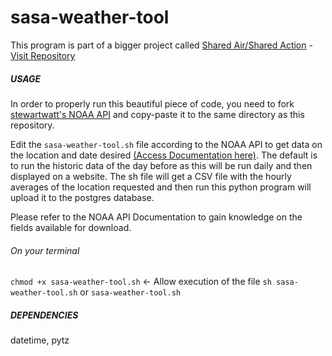 # sasa-weather-tool
This program is part of a bigger project called [Shared Air/Shared Action](https://www.engg.ksu.edu/chsr/SA2%20Air%20Monitoring%20Project) - [Visit Repository](https://github.com/Shared-Air-Shared-Action)

##### USAGE
In order to properly run this beautiful piece of code, you need to fork [stewartwatt's NOAA API](https://github.com/stewartwatts/noaahist) and copy-paste it to the same directory as this repository.

Edit the `sasa-weather-tool.sh` file according to the NOAA API to get data on the location and date desired [(Access Documentation here)](https://github.com/stewartwatts/noaahist/). The default is to run the historic data of the day before as this will be run daily and then displayed on a website. The sh file will get a CSV file with the hourly averages of the location requested and then run this python program will upload it to the postgres database.

Please refer to the NOAA API Documentation to gain knowledge on the fields available for download.

###### On your terminal
`chmod +x sasa-weather-tool.sh` <- Allow execution of the file
`sh sasa-weather-tool.sh` or `sasa-weather-tool.sh` 

##### DEPENDENCIES
datetime, pytz
